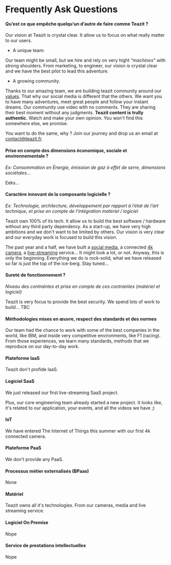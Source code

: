 # Frequently Ask Questions


#### Qu’est ce que empêche quelqu’un d’autre de faire comme Teazit ?

Our vision at Teazit is crystal clear. It allow us to focus on what really
matter to our users.

- A unique team:

Our team might be small, but we hire and rely on very hight *"machines"* with
strong shoulders. From marketing, to engineer, our vision is crystal clear
and we have the best pilot to lead this adventure.

- A growing community.

Thanks to our amazing team, we are building teazit community around our [values](/values). That why our social media is different that the others.
We want you to have many adventures, meet great people and follow your instant
dreams. Our community use video with no comments. They are sharing their best moment without any judgments. **Teazit content is trully authentic.** Watch and make your own opinion. You won't find this somewhere else, we promise.


You want to do the same, why ? Join our journey and drop us an email at
[contact@teazit.fr](mailto:contact@teazit.fr).

#### Prise en compte des dimensions économique, sociale et environnementale ?
*Ex: Consommation en Énergie, émission de gaz à effet de serre, dimensions sociétales…*

Eeks...


#### Caractère innovant de la composante logicielle ?
*Ex: Technologie, architecture, développement par rapport à l’état de l’art technique, et prise en compte de l'intégration matériel / logiciel*

Teazit own 100% of its tech. It allow us to build the best software / hardware without any third party dependency. As a start-up, we have
very high ambitions and we don't want to be limited by others. Our vision is
very clear and our everyday work is focused to build this vision.

The past year and a half, we have built a [social media](/application),
a connected [4k camera](/cameras), a [live-streaming](/live-streamings) service... It might look a lot, or not.
Anyway, this is only the beginning. Everything we do is rock-solid, what we
have released so far is just the top of the ice-berg. Stay tuned...


#### Sureté de fonctionnement ?
*Niveau des contraintes et prise en compte de ces contraintes (matériel et logiciel)*

Teazit is very focus to provide the best security. We spend lots of work to
build... TBC

#### Méthodologies mises en œuvre, respect des standards et des normes

Our team had the chance to work with some of the best companies in the world, like
IBM, and inside very competitive environments, like F1 (racing).
From those experiences, we learn many standards, methods that we reproduce on
our day-to-day work.

#### Plateforme IaaS

Teazit don't profide IaaS.

#### Logiciel SaaS

We just released our first live-streaming SaaS project.

Plus, our core engineering team already started a new project. It looks like, it's related to our application, your events, and all the videos we have ;)

#### IoT

We have entered The Internet of Things this summer with our first 4k connected
camera.

#### Plateforme PaaS

We don't provide any PaaS.

#### Processus métier externalisés (BPaas)

None

#### Matériel

Teazit owns all it's technologies. From our cameras, media and live streaming
service. 

#### Logiciel On Premise

Nope

#### Service de prestations intellectuelles

Nope
